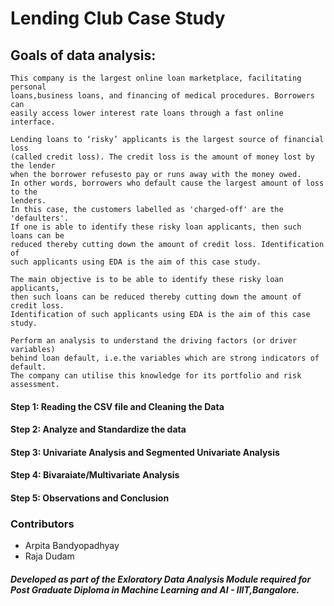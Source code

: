 # Lending Club Case Study

## Goals of data analysis:  

``` 
This company is the largest online loan marketplace, facilitating personal
loans,business loans, and financing of medical procedures. Borrowers can 
easily access lower interest rate loans through a fast online interface. 

Lending loans to ‘risky’ applicants is the largest source of financial loss
(called credit loss). The credit loss is the amount of money lost by the lender 
when the borrower refusesto pay or runs away with the money owed.
In other words, borrowers who default cause the largest amount of loss to the
lenders.
In this case, the customers labelled as 'charged-off' are the 'defaulters'.
If one is able to identify these risky loan applicants, then such loans can be
reduced thereby cutting down the amount of credit loss. Identification of
such applicants using EDA is the aim of this case study.

The main objective is to be able to identify these risky loan applicants, 
then such loans can be reduced thereby cutting down the amount of credit loss. 
Identification of such applicants using EDA is the aim of this case study.   

Perform an analysis to understand the driving factors (or driver variables)
behind loan default, i.e.the variables which are strong indicators of default.  
The company can utilise this knowledge for its portfolio and risk assessment.

```

#### Step 1: Reading the CSV file and Cleaning the Data
#### Step 2: Analyze and Standardize the data
#### Step 3: Univariate Analysis and Segmented Univariate Analysis
#### Step 4: Bivaraiate/Multivariate Analysis
#### Step 5: Observations and Conclusion  



### Contributors
- Arpita Bandyopadhyay
- Raja Dudam







##### Developed as part of the Exloratory Data Analysis Module required for Post Graduate Diploma in Machine Learning and AI - IIIT,Bangalore.

